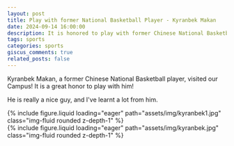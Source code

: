 ```yaml
---
layout: post
title: Play with former National Basketball Player - Kyranbek Makan
date: 2024-09-14 16:00:00
description: It is honored to play with former Chinese National Basketball Player - Kyranbek Makan
tags: sports
categories: sports
giscus_comments: true
related_posts: false
---
```


Kyranbek Makan, a former Chinese National Basketball player, visited our Campus! It is a great honor to play with him!

He is really a nice guy, and I've learnt a lot from him.

<div class="row mt-3">
    <div class="col-sm mt-3 mt-md-0">
        {% include figure.liquid loading="eager" path="assets/img/kyranbek1.jpg" class="img-fluid rounded z-depth-1" %}
    </div>
    <div class="col-sm mt-3 mt-md-0">
        {% include figure.liquid loading="eager" path="assets/img/kyranbek.jpg" class="img-fluid rounded z-depth-1" %}
    </div>
</div>
